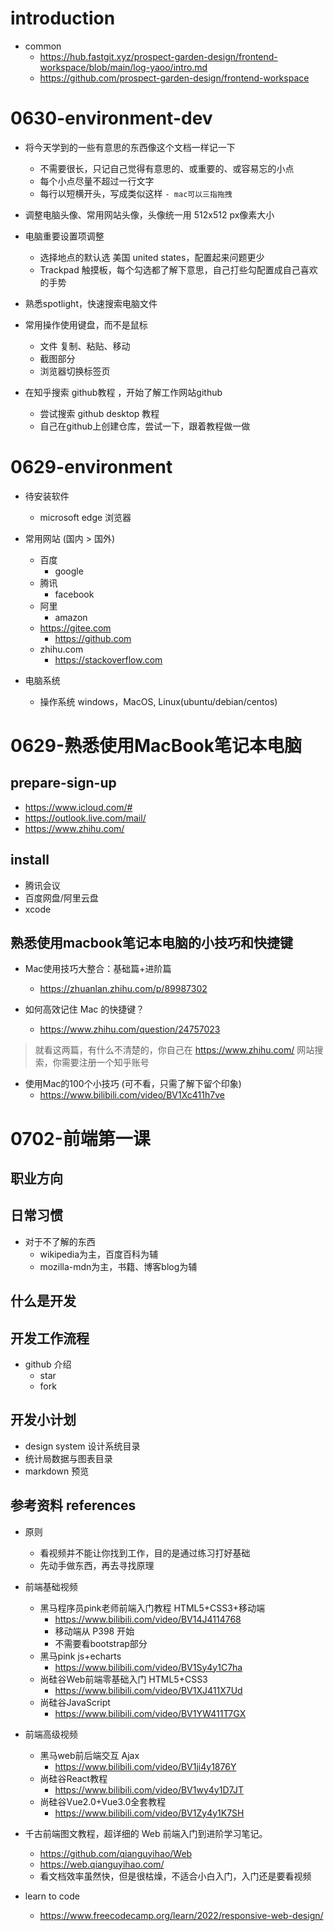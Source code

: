 # introduction
- common
  - https://hub.fastgit.xyz/prospect-garden-design/frontend-workspace/blob/main/log-yaoo/intro.md
  - https://github.com/prospect-garden-design/frontend-workspace
# 0630-environment-dev

- 将今天学到的一些有意思的东西像这个文档一样记一下
  - 不需要很长，只记自己觉得有意思的、或重要的、或容易忘的小点
  - 每个小点尽量不超过一行文字
  - 每行以短横开头，写成类似这样  `- mac可以三指拖拽`

- 调整电脑头像、常用网站头像，头像统一用 512x512 px像素大小
- 电脑重要设置项调整
  - 选择地点的默认选 美国 united states，配置起来问题更少
  - Trackpad 触摸板，每个勾选都了解下意思，自己打些勾配置成自己喜欢的手势
- 熟悉spotlight，快速搜索电脑文件
- 常用操作使用键盘，而不是鼠标
  - 文件 复制、粘贴、移动
  - 截图部分
  - 浏览器切换标签页

- 在知乎搜索 github教程 ，开始了解工作网站github
  - 尝试搜索 github desktop 教程
  - 自己在github上创建仓库，尝试一下，跟着教程做一做

# 0629-environment
- 待安装软件
  - microsoft edge 浏览器

- 常用网站 (国内 > 国外)
  - 百度
    - google
  - 腾讯
    - facebook
  - 阿里
    - amazon
  - https://gitee.com
    - https://github.com
  - zhihu.com
    - https://stackoverflow.com

- 电脑系统
  - 操作系统 windows，MacOS, Linux(ubuntu/debian/centos)
# 0629-熟悉使用MacBook笔记本电脑

## prepare-sign-up

- https://www.icloud.com/#
- https://outlook.live.com/mail/
- https://www.zhihu.com/

## install

- 腾讯会议
- 百度网盘/阿里云盘
- xcode

## 熟悉使用macbook笔记本电脑的小技巧和快捷键

- Mac使用技巧大整合：基础篇+进阶篇
  - https://zhuanlan.zhihu.com/p/89987302

- 如何高效记住 Mac 的快捷键？
  - https://www.zhihu.com/question/24757023

> 就看这两篇，有什么不清楚的，你自己在 https://www.zhihu.com/ 网站搜索，你需要注册一个知乎账号

- 使用Mac的100个小技巧 (可不看，只需了解下留个印象)
  - https://www.bilibili.com/video/BV1Xc411h7ve
# 0702-前端第一课

## 职业方向

## 日常习惯

- 对于不了解的东西
  - wikipedia为主，百度百科为辅
  - mozilla-mdn为主，书籍、博客blog为辅

## 什么是开发

## 开发工作流程

- github 介绍
  - star
  - fork

## 开发小计划

- design system 设计系统目录
- 统计局数据与图表目录
- markdown 预览

## 参考资料 references

- 原则
  - 看视频并不能让你找到工作，目的是通过练习打好基础
  - 先动手做东西，再去寻找原理

- 前端基础视频
  - 黑马程序员pink老师前端入门教程 HTML5+CSS3+移动端
    - https://www.bilibili.com/video/BV14J4114768
    - 移动端从 P398 开始
    - 不需要看bootstrap部分
  - 黑马pink js+echarts
    - https://www.bilibili.com/video/BV1Sy4y1C7ha
  - 尚硅谷Web前端零基础入门 HTML5+CSS3
    - https://www.bilibili.com/video/BV1XJ411X7Ud
  - 尚硅谷JavaScript
    - https://www.bilibili.com/video/BV1YW411T7GX

- 前端高级视频
  - 黑马web前后端交互 Ajax
    - https://www.bilibili.com/video/BV1ji4y1876Y
  - 尚硅谷React教程
    - https://www.bilibili.com/video/BV1wy4y1D7JT
  - 尚硅谷Vue2.0+Vue3.0全套教程
    - https://www.bilibili.com/video/BV1Zy4y1K7SH

- 千古前端图文教程，超详细的 Web 前端入门到进阶学习笔记。
  - https://github.com/qianguyihao/Web
  - https://web.qianguyihao.com/
  - 看文档效率虽然快，但是很枯燥，不适合小白入门，入门还是要看视频

- learn to code
  - https://www.freecodecamp.org/learn/2022/responsive-web-design/
